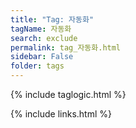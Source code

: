 ```yaml
---
title: "Tag: 자동화"
tagName: 자동화
search: exclude
permalink: tag_자동화.html
sidebar: False
folder: tags
---
```

{% include taglogic.html %}

{% include links.html %}
